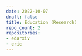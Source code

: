 ```yaml
---
date: 2022-10-07
draft: false
title: Education (Research)
repo_count: 2
repositories:
- edarxiv
- eric
---
```



